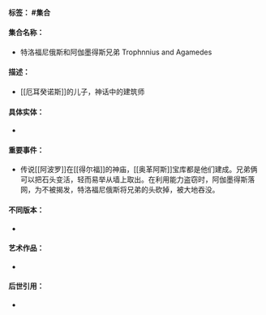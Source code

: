 #### 标签： #集合
#### 集合名称：
- 特洛福尼俄斯和阿伽墨得斯兄弟 Trophnnius and Agamedes
#### 描述：
- [[厄耳癸诺斯]]的儿子，神话中的建筑师
#### 具体实体：
- 
#### 重要事件：
- 传说[[阿波罗]]在[[得尔福]]的神庙，[[奥革阿斯]]宝库都是他们建成。兄弟俩可以把石头变活，轻而易举从墙上取出。在利用能力盗窃时，阿伽墨得斯落网，为不被揭发，特洛福尼俄斯将兄弟的头砍掉，被大地吞没。
#### 不同版本：
- 
#### 艺术作品：
- 
#### 后世引用：
- 